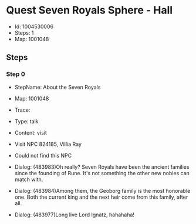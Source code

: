 # Quest Seven Royals Sphere - Hall

- Id: 1004530006
- Steps: 1
- Map: 1001048

## Steps

### Step 0
- StepName:  About the Seven Royals
- Map:  1001048
- Trace:  
- Type:  talk
- Content:  visit
- Visit NPC 824185, Villia Ray

- Could not find this NPC
- Dialog: (483983)Oh really? Seven Royals have been the ancient families since the founding of Rune. It's not something the other new nobles can match with.
- Dialog: (483984)Among them, the Geoborg family is the most honorable one. Both the current king and the next heir come from this family, after all.
- Dialog: (483977)Long live Lord Ignatz, hahahaha!


